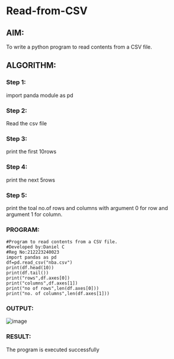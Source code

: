 # Read-from-CSV
## AIM:
To write a python program to read contents from a CSV file.
## ALGORITHM:
### Step 1:
import panda module as pd

### Step 2:
Read the csv file

### Step 3:
print the first 10rows

### Step 4:
print the next 5rows

### Step 5:
print the toal no.of rows and columns with argument 0 for row and argument 1 for column.

### PROGRAM:
```
#Program to read contents from a CSV file.
#Developed by:Daniel C
#Reg No:212223240023
import pandas as pd
df=pd.read_csv("nba.csv")
print(df.head(10))
print(df.tail())
print("rows",df.axes[0])
print("columns",df.axes[1])
print("no of rows",len(df.axes[0]))
print("no. of columns",len(df.axes[1]))
```
### OUTPUT:
![image](https://github.com/Daniel-christal/Read-from-CSV/assets/145742847/1e10a65b-0d8b-47a2-b362-1ba06ec3ceaf)

### RESULT:
The program is executed successfully


